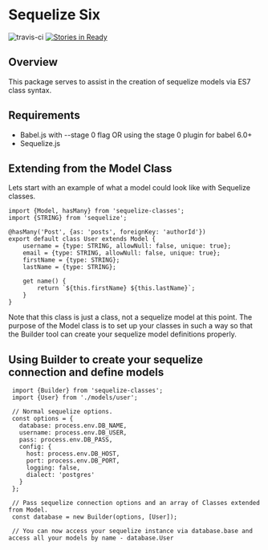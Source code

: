 # Sequelize Six
![travis-ci](https://travis-ci.org/ConciergeAuctions/sequelize-six.svg?branch=master) [![Stories in Ready](https://badge.waffle.io/ConciergeAuctions/sequelize-six.svg?label=ready&title=Ready)](http://waffle.io/ConciergeAuctions/sequelize-six)

## Overview

This package serves to assist in the creation of sequelize models via ES7 class syntax.

## Requirements

* Babel.js with --stage 0 flag OR using the stage 0 plugin for babel 6.0+
* Sequelize.js

## Extending from the Model Class

Lets start with an example of what a model could look like with Sequelize classes.

```
import {Model, hasMany} from 'sequelize-classes';
import {STRING} from 'sequelize';

@hasMany('Post', {as: 'posts', foreignKey: 'authorId'})
export default class User extends Model {
    username = {type: STRING, allowNull: false, unique: true};
    email = {type: STRING, allowNull: false, unique: true};
    firstName = {type: STRING};
    lastName = {type: STRING};

    get name() {
        return `${this.firstName} ${this.lastName}`;
    }
}
```

Note that this class is just a class, not a sequelize model at this point. The purpose of the Model class is to set up
your classes in such a way so that the Builder tool can create your sequelize model definitions properly.

## Using Builder to create your sequelize connection and define models

```
 import {Builder} from 'sequelize-classes';
 import {User} from './models/user';

 // Normal sequelize options.
 const options = {
   database: process.env.DB_NAME,
   username: process.env.DB_USER,
   pass: process.env.DB_PASS,
   config: {
     host: process.env.DB_HOST,
     port: process.env.DB_PORT,
     logging: false,
     dialect: 'postgres'
   }
 };

 // Pass sequelize connection options and an array of Classes extended from Model.
 const database = new Builder(options, [User]);

 // You can now access your sequelize instance via database.base and access all your models by name - database.User
```
